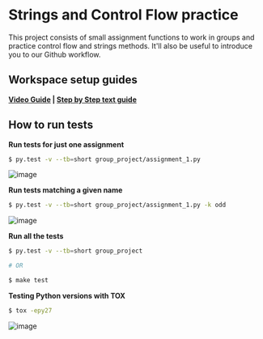 # Strings and Control Flow practice

This project consists of small assignment functions to work in groups and practice control flow and strings methods. It'll also be useful to introduce you to our Github workflow.

## Workspace setup guides

**[Video Guide](https://www.youtube.com/watch?v=6ExH9zCSoLE) | [Step by Step text guide](https://gist.github.com/santiagobasulto/44fb495c804f728964ba328a4e6fbcaf)**

## How to run tests

**Run tests for just one assignment**

```bash
$ py.test -v --tb=short group_project/assignment_1.py
```

![image](https://user-images.githubusercontent.com/872296/28190829-e38ca940-67fa-11e7-8e3a-d363ac5aecd8.png)

**Run tests matching a given name**

```bash
$ py.test -v --tb=short group_project/assignment_1.py -k odd
```

![image](https://user-images.githubusercontent.com/872296/28190860-0ec010ca-67fb-11e7-893a-8765295826b9.png)

**Run all the tests**

```bash
$ py.test -v --tb=short group_project

# OR

$ make test
```

**Testing Python versions with TOX**

```bash
$ tox -epy27
```

![image](https://user-images.githubusercontent.com/872296/28190983-c13b11f0-67fb-11e7-93d2-c93f9f601072.png)

